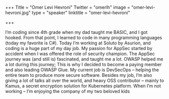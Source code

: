 +++
Title = "Omer Levi Hevroni"
Twitter = "omerlh"
image = "omer-levi-hevroni.jpg"
type = "speaker"
linktitle = "omer-levi-hevroni"

+++

I’m coding since 4th grade when my dad taught me BASIC, and I got hooked. From that point, I learned to code in many programming languages (today my favorite is C#). Today I’m working at Soluto by Asurion, and coding is a huge part of my day job.
My passion for AppSec started by accident when I was offered the role of security champion. The AppSec journey was (and still is) fascinated, and taught me a lot. OWASP helped me a lot during this journey; This is why I decided to become a paying member and also leading OWASP Glue.
My current job is DevSecOps – helping the entire team to produce more secure software. Besides my job, I’m also giving a lot of talks all over the world, and heavy OSS contributor – mainly to Kamus, a secret encryption solution for Kubernetes platform.
When I’m not working – I’m enjoying the company of my two beloved kids